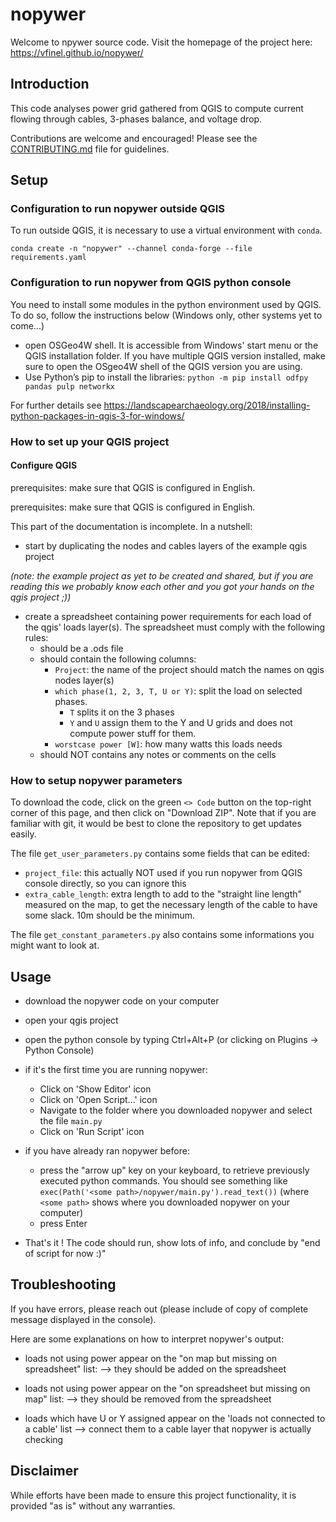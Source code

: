 # nopywer

Welcome to npywer source code. Visit the homepage of the project here: https://vfinel.github.io/nopywer/

## Introduction

This code analyses power grid gathered from QGIS to compute current flowing through cables, 3-phases balance, and voltage drop. 

Contributions are welcome and encouraged! Please see the [CONTRIBUTING.md](CONTRIBUTING.md) file for guidelines.

## Setup


### Configuration to run nopywer outside QGIS 
To run outside QGIS, it is necessary to use a virtual environment with ```conda```.
```
conda create -n "nopywer" --channel conda-forge --file requirements.yaml
```

### Configuration to run nopywer from QGIS python console 

You need to install some modules in the python environment used by QGIS. To do so, follow the instructions below (Windows only, other systems yet to come...)
- open OSGeo4W shell. It is accessible from Windows' start menu or the QGIS installation folder. If you have multiple QGIS version installed, make sure to open the OSgeo4W shell of the QGIS version you are using.
- Use Python’s pip to install the libraries: ```python -m pip install odfpy pandas pulp networkx```

For further details see https://landscapearchaeology.org/2018/installing-python-packages-in-qgis-3-for-windows/


### How to set up your QGIS project

#### Configure QGIS 

prerequisites: make sure that QGIS is configured in English.

prerequisites: make sure that QGIS is configured in English.

This part of the documentation is incomplete. In a nutshell: 
- start by duplicating the nodes and cables layers of the example qgis project

*(note: the example project as yet to be created and shared, but if you are reading this we probably know each other and you got your hands on the qgis project ;))*

- create a spreadsheet containing power requirements for each load of the qgis' loads layer(s). The spreadsheet must comply with the following rules:
    - should be a .ods file 
    - should contain the following columns: 
        - ```Project```: the name of the project should match the names on qgis nodes layer(s)
        - ```which phase(1, 2, 3, T, U or Y)```: split the load on selected phases.
            - ```T``` splits it on the 3 phases 
            - ```Y``` and ```U``` assign them to the Y and U grids and does not compute power stuff for them.
        - ```worstcase power [W]```: how many watts this loads needs 
    - should NOT contains any notes or comments on the cells 

### How to setup nopywer parameters 

To download the code, click on the green ```<> Code``` button on the top-right corner of this page, and then click on "Download ZIP". Note that if you are familiar with git, it would be best to clone the repository to get updates easily. 

The file ```get_user_parameters.py``` contains some fields that can be edited:
- ```project_file```: this actually NOT used if you run nopywer from QGIS console directly, so you can ignore this 
- ```extra_cable_length```: extra length to add to the "straight line length" measured on the map, to get the necessary length of the cable to have some slack. 10m should be the minimum.

The file ```get_constant_parameters.py``` also contains some informations you might want to look at. 


## Usage 
- download the nopywer code on your computer 
- open your qgis project 
- open the python console by typing Ctrl+Alt+P (or clicking on Plugins -> Python Console)
- if it's the first time you are running nopywer:
    - Click on 'Show Editor' icon
    - Click on 'Open Script...' icon 
    - Navigate to the folder where you downloaded nopywer and select the file ```main.py```
    - Click on 'Run Script' icon 

- if you have already ran nopywer before:
    - press the "arrow up" key on your keyboard, to retrieve previously executed python commands. You should see something like ```exec(Path('<some path>/nopywer/main.py').read_text())``` (where ```<some path>``` shows where you downloaded nopywer on your computer)
    - press Enter 

- That's it ! The code should run, show lots of info, and conclude by "end of script for now :)"


## Troubleshooting
If you have errors, please reach out (please include of copy of complete message displayed in the console). 

Here are some explanations on how to interpret nopywer's output:

- loads not using power appear on the "on map but missing on spreadsheet" list: --> they should be added on the spreadsheet

- loads not using power appear on the "on spreadsheet but missing on map" list: 
--> they should be removed from the spreadsheet

- loads which have U or Y assigned appear on the 'loads not connected to a cable' list
--> connect them to a cable layer that nopywer is actually checking

## Disclaimer 
While efforts have been made to ensure this project functionality, it is provided "as is" without any warranties.

